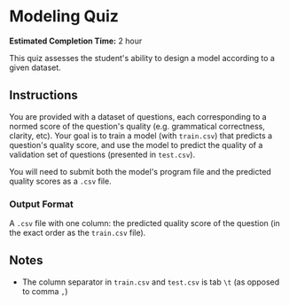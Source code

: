 # Modeling Quiz

**Estimated Completion Time:** 2 hour

This quiz assesses the student's ability to design a model according to a given dataset.

## Instructions

You are provided with a dataset of questions, each corresponding to a normed score of the question's quality (e.g. grammatical correctness, clarity, etc). Your goal is to train a model (with `train.csv`) that predicts a question's quality score, and use the model to predict the quality of a validation set of questions (presented in `test.csv`).

You will need to submit both the model's program file and the predicted quality scores as a `.csv` file.

### Output Format

A `.csv` file with one column: the predicted quality score of the question (in the exact order as the `train.csv` file).

## Notes

- The column separator in `train.csv` and `test.csv` is tab `\t` (as opposed to comma `,`)